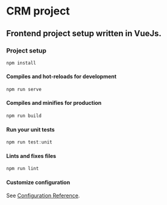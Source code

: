 # CRM project

## Frontend project setup written in VueJs.

### Project setup

```js
npm install
```

#### Compiles and hot-reloads for development

```js
npm run serve
```

#### Compiles and minifies for production

```js
npm run build
```

#### Run your unit tests

```js
npm run test:unit
```

#### Lints and fixes files

```js
npm run lint
```

#### Customize configuration
See [Configuration Reference](https://cli.vuejs.org/config/).
